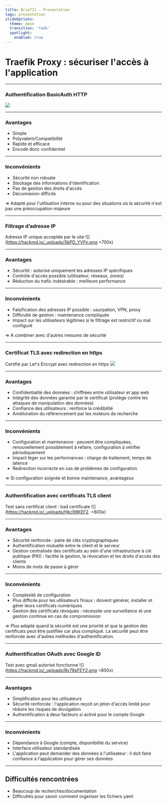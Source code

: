 ```yaml
---
title: Brief11 - Presentation
tags: presentation
slideOptions:
  theme: moon
  transition: 'fade'
  spotlight:
    enabled: true
---
```


# Traefik Proxy : sécuriser l'accès à l'application

---

### Authentification BasicAuth HTTP

![](https://hackmd.io/_uploads/SkgAPY4F2.png)

----

### Avantages

- Simple
- Polyvalent/Compatibilité
- Rapide et efficace
- Encodé donc confidentiel

----

### Inconvénients

- Sécurité non robuste
- Stockage des informations d'identification
- Pas de gestion des droits d'accès
- Déconnexion difficile

=> Adapté pour l'utilisation interne ou pour des situations où la sécurité n'est pas une préoccupation majeure

---

### Filtrage d’adresse IP

Adresse IP unique acceptée par le site
![](https://hackmd.io/_uploads/SkPD_YVFn.png =700x)

----

### Avantages

- Sécurité : autorise uniquement les adresses IP spécifiques
- Contrôle d'accès possible (utilisateur, réseaux, zones)
- Réduction du trafic indésirable : meilleure performance

----

### Inconvénients

- Falsification des adresses IP possible : usurpation, VPN, proxy
- Difficulté de gestion : maintenance compliquée
- Impact sur les utilisateurs légitimes si le filtrage est restrictif ou mal configuré

=> A combiner avec d'autres mesures de sécurité

---

### Certificat TLS avec redirection en https

Certifié par Let's Encrypt avec redirection en https
![](https://hackmd.io/_uploads/S1QvYYNFh.png)

----

### Avantages

- Confidentialité des données : chiffrées entre utilisateur et app web
- Intégrité des données garantie par le certificat (protège contre les attaques de manipulation des données)
- Confiance des utilisateurs : renforce la crédibilité
- Amélioration du référencement par les moteurs de recherche

----

### Inconvénients

- Configuration et maintenance : peuvent être compliquées, renouvellement possiblement à refaire, configuration à vérifier périodiquement
- Impact léger sur les performances : charge de traitement, temps de latence
- Redirection incorrecte en cas de problèmes de configuration

=> Si configuration soignée et bonne maintenance, avantageux

---

### Authentification avec certificats TLS client

Test sans certificat client : bad certificate
![](https://hackmd.io/_uploads/Hkc99KEF2. =600x)

----

### Avantages

- Sécurité renforcée : paire de clés cryptographiques
- Authentification mutuelle entre le client et le serveur
- Gestion centralisée des certificats au sein d'une infrastructure à clé publique (PKI) : facilite la gestion, la révocation et les droits d'accès des clients
- Moins de mots de passe à gérer

----

### Inconvénients

- Complexité de configuration
- Plus difficile pour les utilisateurs finaux : doivent générer, installer et gérer leurs certificats numériques
- Gestion des certificats révoqués : nécessite une surveillance et une gestion continue en cas de compromission

=> Plus adapté quand la sécurité est une priorité et que la gestion des certificats peut être justifiée car plus compliqué. La sécurité peut être renforcée avec d'autres méthodes d'authentification.

---

### Authentification OAuth avec Google ID

Test avec gmail autorisé fonctionne
![](https://hackmd.io/_uploads/By78sFEY2.png =800x)

----

### Avantages

- Simplification pour les utilisateurs
- Sécurité renforcée : l'application reçoit un jeton d'accès limité pour réduire les risques de divulgation
- Authentification à deux facteurs si activé pour le compte Google

----

### Inconvénients

- Dépendance à Google (compte, disponibilité du service)
- Interface utilisateur standardisée
- L'application peut demander des données à l'utilisateur : il doit faire confiance à l'application pour gérer ses données

---

## Difficultés rencontrées

- Beaucoup de recherches/documentation
- Difficultés pour savoir comment organiser les fichiers yaml
